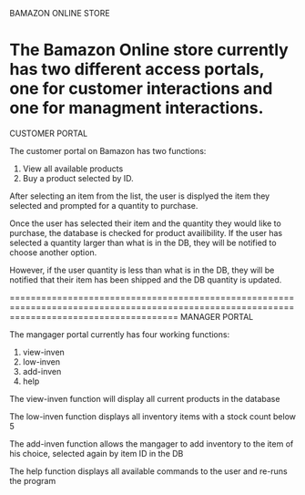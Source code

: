 BAMAZON ONLINE STORE



The Bamazon Online store currently has two different access portals, one for customer interactions and one for managment interactions.
===========================================================================================================================================
CUSTOMER PORTAL

The customer portal on Bamazon has two functions:
1. View all available products
2. Buy a product selected by ID.


<!-- image for list of products-->

After selecting an item from the list, the user is displyed the item they selected and prompted for a quantity to purchase.

<!--image for user quantity selection-->

Once the user has selected their item and the quantity they would like to purchase, the database is checked for product availibility.
If the user has selected a quantity larger than what is in the DB, they will be notified to choose another option.
<!-- image for overpurchase-->
However, if the user quantity is less than what is in the DB, they will be notified that their item has been shipped and the DB quantity is updated.
<!--image for DB update-->


============================================================================================================================================
MANAGER PORTAL

The mangager portal currently has four working functions:
1) view-inven
2) low-inven
3) add-inven
4) help

<!--intial prompt-->

The view-inven function will display all current products in the database
<!--mang read image-->
 

The low-inven function displays all inventory items with a stock count below 5
<!--low-inven image-->

The add-inven function allows the mangager to add inventory to the item of his choice, selected again by item ID in the DB
<!--add-inven images-->

The help function displays all available commands to the user and re-runs the program
<!--help image-->